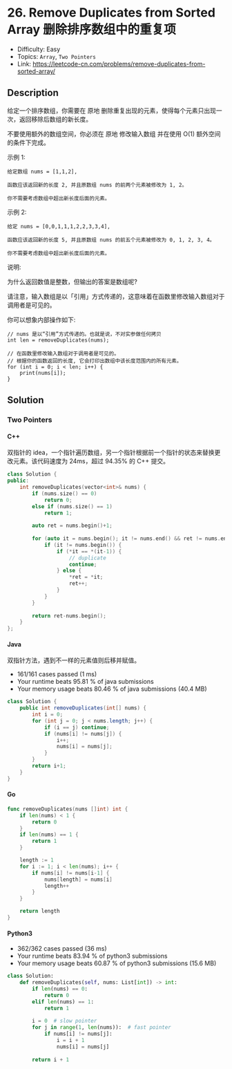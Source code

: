 # 26. Remove Duplicates from Sorted Array 删除排序数组中的重复项

- Difficulty: Easy
- Topics: `Array`, `Two Pointers`
- Link: https://leetcode-cn.com/problems/remove-duplicates-from-sorted-array/

## Description

给定一个排序数组，你需要在 原地 删除重复出现的元素，使得每个元素只出现一次，返回移除后数组的新长度。

不要使用额外的数组空间，你必须在 原地 修改输入数组 并在使用 O(1) 额外空间的条件下完成。


示例 1:
```
给定数组 nums = [1,1,2], 

函数应该返回新的长度 2, 并且原数组 nums 的前两个元素被修改为 1, 2。 

你不需要考虑数组中超出新长度后面的元素。
```

示例 2:
```
给定 nums = [0,0,1,1,1,2,2,3,3,4],

函数应该返回新的长度 5, 并且原数组 nums 的前五个元素被修改为 0, 1, 2, 3, 4。

你不需要考虑数组中超出新长度后面的元素。
```

说明:

为什么返回数值是整数，但输出的答案是数组呢?

请注意，输入数组是以「引用」方式传递的，这意味着在函数里修改输入数组对于调用者是可见的。

你可以想象内部操作如下:
```
// nums 是以“引用”方式传递的。也就是说，不对实参做任何拷贝
int len = removeDuplicates(nums);

// 在函数里修改输入数组对于调用者是可见的。
// 根据你的函数返回的长度, 它会打印出数组中该长度范围内的所有元素。
for (int i = 0; i < len; i++) {
    print(nums[i]);
}
```

## Solution

### Two Pointers

#### C++

双指针的 idea，一个指针遍历数组，另一个指针根据前一个指针的状态来替换更改元素。该代码速度为 24ms，超过 94.35% 的 C++ 提交。

```cpp
class Solution {
public:
    int removeDuplicates(vector<int>& nums) {
        if (nums.size() == 0)
            return 0;
        else if (nums.size() == 1)
            return 1;
        
        auto ret = nums.begin()+1;
        
        for (auto it = nums.begin(); it != nums.end() && ret != nums.end(); it++) {
            if (it != nums.begin()) {
                if (*it == *(it-1)) {
                    // duplicate
                    continue;
                } else {
                    *ret = *it;
                    ret++;
                }
            }
        }
        
        return ret-nums.begin();
    }
};
```

#### Java

双指针方法，遇到不一样的元素值则后移并赋值。

- 161/161 cases passed (1 ms)
- Your runtime beats 95.81 % of java submissions
- Your memory usage beats 80.46 % of java submissions (40.4 MB)

```java
class Solution {
    public int removeDuplicates(int[] nums) {
        int i = 0;
        for (int j = 0; j < nums.length; j++) {
            if (i == j) continue;
            if (nums[i] != nums[j]) {
                i++;
                nums[i] = nums[j];
            }
        }
        return i+1;
    }
}
```

#### Go

```go
func removeDuplicates(nums []int) int {
	if len(nums) < 1 {
		return 0
	}
	if len(nums) == 1 {
		return 1
	}

	length := 1
	for i := 1; i < len(nums); i++ {
		if nums[i] != nums[i-1] {
			nums[length] = nums[i]
			length++
		}
	}

	return length
}
```

#### Python3

- 362/362 cases passed (36 ms)
- Your runtime beats 83.94 % of python3 submissions
- Your memory usage beats 60.87 % of python3 submissions (15.6 MB)

```python
class Solution:
    def removeDuplicates(self, nums: List[int]) -> int:
        if len(nums) == 0:
            return 0
        elif len(nums) == 1:
            return 1
        
        i = 0  # slow pointer
        for j in range(1, len(nums)):  # fast pointer
            if nums[i] != nums[j]:
                i = i + 1
                nums[i] = nums[j]
        
        return i + 1
```